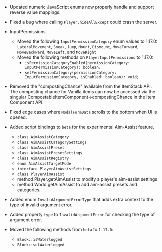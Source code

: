 

-   Updated numeric JavaScript enums now properly handle and support reverse value mappings.
    
-   Fixed a bug where calling `Player.hideAllExcept` could crash the server.
    
-   InputPermissions
    
    -   Moved the following `InputPermissionCategory` enum values to 1.17.0: `LateralMovement`, `Sneak`, `Jump`, `Mount`, `Dismount`, `MoveForward`, `MoveBackward`, `MoveLeft`, and `MoveRight`
    -   Moved the following methods on `PlayerInputPermissions` to 1.17.0:
        -   `isPermissionCategoryEnabled(permissionCategory: InputPermissionCategory): boolean;`
        -   `setPermissionCategory(permissionCategory: InputPermissionCategory, isEnabled: boolean): void;`
-   Removed the "compostingChance" available from the ItemStack API. The composting chance for Vanilla items can now be accessed via the singular CompostableItemComponent-\>compostingChance in the Item Component API.
    
-   Fixed edge cases where `ModalFormData` scrolls to the bottom when UI is opened.
    
-   Added script bindings to `beta` for the experimental Aim-Assist feature.
    
    -   `class AimAssistCategory`
    -   `class AimAssistCategorySettings`
    -   `class AimAssistPreset`
    -   `class AimAssistPresetSettings`
    -   `class AimAssistRegistry`
    -   `enum AimAssistTargetMode`
    -   `interface PlayerAimAssistSettings`
    -   `class PlayerAimAssist`
    -   method Player.getAimAssist to modify a player's aim-assist settings
    -   method World.getAimAssist to add aim-assist presets and categories.
-   Added enum `InvalidArgumentErrorType` that adds extra context to the type of invalid argument error.
    
-   Added property `type` to `InvalidArgumentError` for checking the type of argument error.
    
-   Moved the following methods from `beta` to `1.17.0`:
    
    -   `Block::isWaterlogged`
    -   `Block::setWaterlogged`

